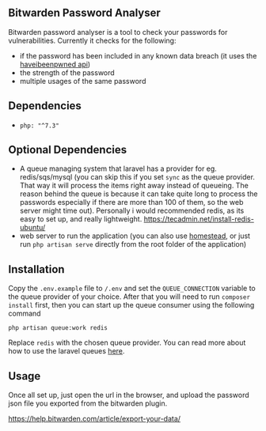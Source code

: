 ## Bitwarden Password Analyser

Bitwarden password analyser is a tool to check your passwords for vulnerabilities. Currently it checks for the following:

 - if the password has been included in any known data breach (it uses the [haveibeenpwned api](https://haveibeenpwned.com/API/v2#PwnedPasswords))
 - the strength of the password
 - multiple usages of the same password

## Dependencies

 - `php: "^7.3"`

## Optional Dependencies

 - A queue managing system that laravel has a provider for eg. redis/sqs/mysql (you can skip this if you set
 `sync` as the queue provider. That way it will process the items right away instead of queueing. 
 The reason behind the queue is because it can take quite long to process the passwords especially if there are 
 more than 100 of them, so the web server might time out). Personally i would recommended redis,
 as its easy to set up, and really lightweight. https://tecadmin.net/install-redis-ubuntu/
 - web server to run the application (you can also use [homestead](https://laravel.com/docs/5.7/homestead), or just run `php artisan serve` directly from the 
 root folder of the application)

## Installation

Copy the `.env.example` file to `/.env` and set the `QUEUE_CONNECTION` variable to the queue provider of your choice.
After that you will need to run `composer install` first, then you can start up the queue consumer using the following command

    php artisan queue:work redis

Replace `redis` with the chosen queue provider. You can read more about how to use the laravel queues [here](https://laravel.com/docs/5.7/queues#running-the-queue-worker). 

## Usage

Once all set up, just open the url in the browser, and upload the password json file you exported from the bitwarden plugin.

https://help.bitwarden.com/article/export-your-data/ 

